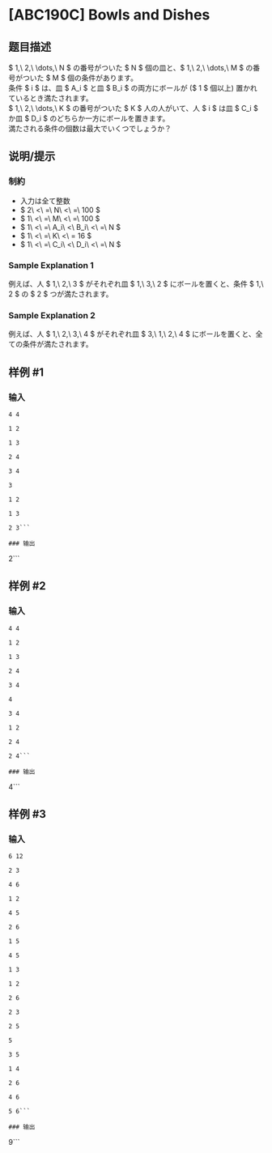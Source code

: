# [ABC190C] Bowls and Dishes

## 题目描述

[problemUrl]: https://atcoder.jp/contests/abc190/tasks/abc190_c

$ 1,\ 2,\ \dots,\ N $ の番号がついた $ N $ 個の皿と、$ 1,\ 2,\ \dots,\ M $ の番号がついた $ M $ 個の条件があります。  
 条件 $ i $ は、皿 $ A_i $ と皿 $ B_i $ の両方にボールが ($ 1 $ 個以上) 置かれているとき満たされます。  
 $ 1,\ 2,\ \dots,\ K $ の番号がついた $ K $ 人の人がいて、人 $ i $ は皿 $ C_i $ か皿 $ D_i $ のどちらか一方にボールを置きます。  
 満たされる条件の個数は最大でいくつでしょうか？

## 说明/提示

### 制約

- 入力は全て整数
- $ 2\ <\ =\ N\ <\ =\ 100 $
- $ 1\ <\ =\ M\ <\ =\ 100 $
- $ 1\ <\ =\ A_i\ <\ B_i\ <\ =\ N $
- $ 1\ <\ =\ K\ <\ = 16 $
- $ 1\ <\ =\ C_i\ <\ D_i\ <\ =\ N $

### Sample Explanation 1

例えば、人 $ 1,\ 2,\ 3 $ がそれぞれ皿 $ 1,\ 3,\ 2 $ にボールを置くと、条件 $ 1,\ 2 $ の $ 2 $ つが満たされます。

### Sample Explanation 2

例えば、人 $ 1,\ 2,\ 3,\ 4 $ がそれぞれ皿 $ 3,\ 1,\ 2,\ 4 $ にボールを置くと、全ての条件が満たされます。

## 样例 #1

### 输入

```
4 4
1 2
1 3
2 4
3 4
3
1 2
1 3
2 3```

### 输出

```
2```

## 样例 #2

### 输入

```
4 4
1 2
1 3
2 4
3 4
4
3 4
1 2
2 4
2 4```

### 输出

```
4```

## 样例 #3

### 输入

```
6 12
2 3
4 6
1 2
4 5
2 6
1 5
4 5
1 3
1 2
2 6
2 3
2 5
5
3 5
1 4
2 6
4 6
5 6```

### 输出

```
9```

